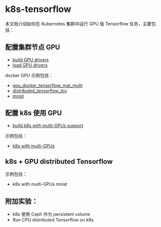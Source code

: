 # k8s-tensorflow
本文档介绍如何在 Kubernetes 集群中运行 GPU 版 Tensorflow 任务，主要包括：

## 配置集群节点 GPU
* [build GPU drivers](gpu/build_gpu_drivers)
* [load GPU drivers](gpu/load_gpu_drivers)

docker GPU 示例包括：
* [gpu_docker_tensorflow_mat_multi](examples/gpu_docker_tensorflow_mat_multi)
* [distributed_tensorflow_toy](examples/distributed_tensorflow_toy)
* [mnist](examples/mnist)


## 配置 k8s 使用 GPU
* [build k8s with multi-GPUs support](build_k8s)

示例包括：

* [k8s with multi-GPUs](examples/k8s_multigpu)

## k8s + GPU distributed Tensorflow

示例包括：

* k8s with multi-GPUs mnist

## 附加实验：

* k8s 使用 Ceph 作为 persistent volume
* Run CPU distributed Tensorflow on k8s
